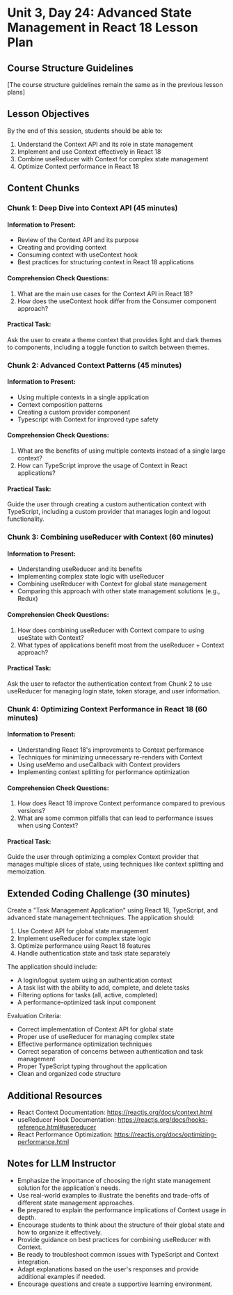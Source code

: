 # Unit 3, Day 24: Advanced State Management in React 18 Lesson Plan

## Course Structure Guidelines

[The course structure guidelines remain the same as in the previous lesson plans]

## Lesson Objectives
By the end of this session, students should be able to:
1. Understand the Context API and its role in state management
2. Implement and use Context effectively in React 18
3. Combine useReducer with Context for complex state management
4. Optimize Context performance in React 18

## Content Chunks

### Chunk 1: Deep Dive into Context API (45 minutes)

#### Information to Present:
- Review of the Context API and its purpose
- Creating and providing context
- Consuming context with useContext hook
- Best practices for structuring context in React 18 applications

#### Comprehension Check Questions:
1. What are the main use cases for the Context API in React 18?
2. How does the useContext hook differ from the Consumer component approach?

#### Practical Task:
Ask the user to create a theme context that provides light and dark themes to components, including a toggle function to switch between themes.

### Chunk 2: Advanced Context Patterns (45 minutes)

#### Information to Present:
- Using multiple contexts in a single application
- Context composition patterns
- Creating a custom provider component
- Typescript with Context for improved type safety

#### Comprehension Check Questions:
1. What are the benefits of using multiple contexts instead of a single large context?
2. How can TypeScript improve the usage of Context in React applications?

#### Practical Task:
Guide the user through creating a custom authentication context with TypeScript, including a custom provider that manages login and logout functionality.

### Chunk 3: Combining useReducer with Context (60 minutes)

#### Information to Present:
- Understanding useReducer and its benefits
- Implementing complex state logic with useReducer
- Combining useReducer with Context for global state management
- Comparing this approach with other state management solutions (e.g., Redux)

#### Comprehension Check Questions:
1. How does combining useReducer with Context compare to using useState with Context?
2. What types of applications benefit most from the useReducer + Context approach?

#### Practical Task:
Ask the user to refactor the authentication context from Chunk 2 to use useReducer for managing login state, token storage, and user information.

### Chunk 4: Optimizing Context Performance in React 18 (60 minutes)

#### Information to Present:
- Understanding React 18's improvements to Context performance
- Techniques for minimizing unnecessary re-renders with Context
- Using useMemo and useCallback with Context providers
- Implementing context splitting for performance optimization

#### Comprehension Check Questions:
1. How does React 18 improve Context performance compared to previous versions?
2. What are some common pitfalls that can lead to performance issues when using Context?

#### Practical Task:
Guide the user through optimizing a complex Context provider that manages multiple slices of state, using techniques like context splitting and memoization.

## Extended Coding Challenge (30 minutes)

Create a "Task Management Application" using React 18, TypeScript, and advanced state management techniques. The application should:

1. Use Context API for global state management
2. Implement useReducer for complex state logic
3. Optimize performance using React 18 features
4. Handle authentication state and task state separately

The application should include:
- A login/logout system using an authentication context
- A task list with the ability to add, complete, and delete tasks
- Filtering options for tasks (all, active, completed)
- A performance-optimized task input component

Evaluation Criteria:
- Correct implementation of Context API for global state
- Proper use of useReducer for managing complex state
- Effective performance optimization techniques
- Correct separation of concerns between authentication and task management
- Proper TypeScript typing throughout the application
- Clean and organized code structure

## Additional Resources
- React Context Documentation: https://reactjs.org/docs/context.html
- useReducer Hook Documentation: https://reactjs.org/docs/hooks-reference.html#usereducer
- React Performance Optimization: https://reactjs.org/docs/optimizing-performance.html

## Notes for LLM Instructor
- Emphasize the importance of choosing the right state management solution for the application's needs.
- Use real-world examples to illustrate the benefits and trade-offs of different state management approaches.
- Be prepared to explain the performance implications of Context usage in depth.
- Encourage students to think about the structure of their global state and how to organize it effectively.
- Provide guidance on best practices for combining useReducer with Context.
- Be ready to troubleshoot common issues with TypeScript and Context integration.
- Adapt explanations based on the user's responses and provide additional examples if needed.
- Encourage questions and create a supportive learning environment.
